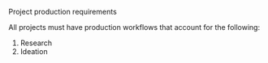 Project production requirements

All projects must have production workflows that account for the following:

1. Research
2. Ideation



